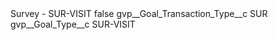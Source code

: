 <?xml version="1.0" encoding="UTF-8"?>
<CustomMetadata xmlns="http://soap.sforce.com/2006/04/metadata" xmlns:xsi="http://www.w3.org/2001/XMLSchema-instance" xmlns:xsd="http://www.w3.org/2001/XMLSchema">
    <label>Survey - SUR-VISIT</label>
    <protected>false</protected>
    <values>
        <field>gvp__Goal_Transaction_Type__c</field>
        <value xsi:type="xsd:string">SUR</value>
    </values>
    <values>
        <field>gvp__Goal_Type__c</field>
        <value xsi:type="xsd:string">SUR-VISIT</value>
    </values>
</CustomMetadata>
